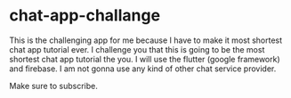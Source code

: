 # chat-app-challange
This is the challenging app for me because I have to make it most shortest chat app tutorial ever. I challenge you that this is going to be the most shortest chat app tutorial the you. I will use the flutter (google framework) and firebase. I am not gonna use any kind of other chat service provider.


Make sure to subscribe.

